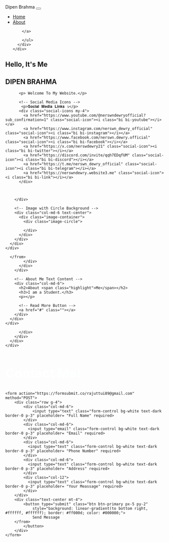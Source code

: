<!DOCTYPE html>
<html lang="en">
<head>
  <meta charset="UTF-8">
  <meta name="viewport" content="width=device-width, initial-scale=1.0">
  <title>DIPEN Brahma
  </title>
  <link href="https://cdn.jsdelivr.net/npm/bootstrap@5.3.0-alpha3/dist/css/bootstrap.min.css" rel="stylesheet">
  <link href="https://cdnjs.cloudflare.com/ajax/libs/bootstrap-icons/1.8.1/font/bootstrap-icons.min.css" rel="stylesheet">
  <link rel="stylesheet" href="style.css">
</head>
<body>
  <!-- Navbar -->
  <nav class="navbar navbar-expand-lg navbar-dark">
    <div class="container">
      <a class="navbar-brand">Dipen Brahma
      </a>
      <button class="navbar-toggler" type="button" data-bs-toggle="collapse" data-bs-target="#navbarNav" aria-controls="navbarNav" aria-expanded="false" aria-label="Toggle navigation">
        <span class="navbar-toggler-icon"></span>
      </button>
      <div class="collapse navbar-collapse justify-content-end" id="navbarNav">
        <ul class="navbar-nav">
          <li class="nav-item"><a class="nav-link" href="file:///E:/REALTEK/JANE-PORTFOLIO/pp/index.html">Home</a></li>
          <li class="nav-item"><a class="nav-link" href="https://nerswndewry.website3.me"></script>About</a></li>
        
          
        </a>
          
        </ul>
      </div>
    </div>
  </nav>

  <!-- Hero Section -->
  <section class="hero d-flex align-items-center">
    <div class="container">
      <div class="row align-items-center">
        <div class="col-md-6 text-center text-md-start">
          <h1>Hello, It's Me</h1>
          <h1 class="fw-bold">DIPEN BRAHMA</h1>
          
          <p> Welcome To My Website.</p>
          
          <!-- Social Media Icons -->
           <p>𝐒𝐨𝐜𝐢𝐚𝐥 𝐌𝐞𝐝𝐢𝐚 𝐋𝐢𝐧𝐤𝐬 ↴</p>
          <div class="social-icons my-4">
            <a href="https://www.youtube.com/@nerswndewryofficial?sub_confirmation=1" class="social-icon"><i class="bi bi-youtube"></i></a>
            <a href="https://www.instagram.com/nerswn_dewry_official" class="social-icon"><i class="bi bi-instagram"></i></a>
            <a href="https://www.facebook.com/nerswn.dewry.official" class="social-icon"><i class="bi bi-facebook"></i></a>
            <a href="https://x.com/nerswdewry21" class="social-icon"><i class="bi bi-twitter"></i></a>
            <a href="https://discord.com/invite/qqh7EDqfUM" class="social-icon"><i class="bi bi-discord"></i></a>
            <a href="https://t.me/nerswn_dewry_official" class="social-icon"><i class="bi bi-telegram"></i></a>
            <a href="https://nerswndewry.website3.me" class="social-icon"><i class="bi bi-link"></i></a>
          </div>

          
      
        </div>
        
        <!-- Image with Circle Background -->
        <div class="col-md-6 text-center">
          <div class="image-container">
            <div class="image-circle">
              
            </div>
          </div>
        </div>
      </div>
    </div>
  </section>

  <!-- About Me Section -->
<section class="about-me d-flex align-items-center">
    <div class="container">
      <div class="row align-items-center">
        <!-- Image with Circle Background -->
        <div class="col-md-5 text-center">
          <div class="about-image-container">
            <div class="about-image-circle">
            
               
      </from>
            </div>
          </div>
        </div>
  
        <!-- About Me Text Content -->
        <div class="col-md-6">
          <h2>About <span class="highlight">Me</span></h2>
          <h3>I am a Student.</h3>
          <p></p>
  
          <!-- Read More Button -->
          <a href="#" class=""></a>
        </div>
      </div>
    </div>
  </section>

 <!-- My Services Section -->
<section class="my-services py-0">
  <div class="container">
    <div class="row">
      
          </div>
        </div>
      </div>
    </div>
  </section>
<section class="container py-5">
    <h2 class="text-center mb-5" style="color: #ffffff; font-size: 2.5rem;">
        Contact <span style="color: #feffff;">Me!</span>
    </h2>
    
    <form action="https://formsubmit.co/rajuttui89@gmail.com" method="POST">
        <div class="row g-4">
            <div class="col-md-6">
                <input type="text" class="form-control bg-white text-dark border-0 p-3" placeholder= "Full Name" required>
            </div>
            <div class="col-md-6">
              <input type="email" class="form-control bg-white text-dark border-0 p-3" placeholder= "Email" required>
            </div>
            <div class="col-md-6">
              <input type="text" class="form-control bg-white text-dark border-0 p-3" placeholder= "Phone Number" required>
            </div>
            <div class="col-md-6">
              <input type="text" class="form-control bg-white text-dark border-0 p-3" placeholder= "Address" required>  
            </div>
            <div class="col-12">
              <input type="text" class="form-control bg-white text-dark border-0 p-3" placeholder= "Your Meassage" required>
            </div>
        </div>
        <div class="text-center mt-4">
            <button type="submit" class="btn btn-primary px-5 py-2" 
                style="background: linear-gradient(to bottom right, #ffffff, #ffffff); border: #ff000d; color: #000000;">
                Send Message
        </from>
            </button>
        </div>
    </form>
</section>


<!-- Bootstrap JS -->
<script src="https://cdn.jsdelivr.net/npm/bootstrap@5.3.0-alpha3/dist/js/bootstrap.bundle.min.js"></script>
<!-- Bootstrap Icons for the arrow -->
<link href="https://cdn.jsdelivr.net/npm/bootstrap-icons/font/bootstrap-icons.css" rel="stylesheet">

  
  

  <script src="https://cdn.jsdelivr.net/npm/bootstrap@5.3.0-alpha3/dist/js/bootstrap.bundle.min.js"></script>
</body>
</html>
